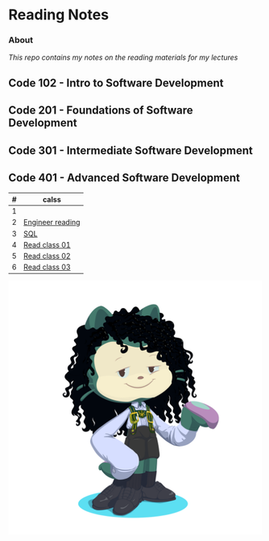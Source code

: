 # Reading Notes 
### **About**


 *This repo contains my notes on the reading materials for my lectures*
 
## Code 102 - Intro to Software Development
## Code 201 - Foundations of Software Development
## Code 301 - Intermediate Software Development
## Code 401 - Advanced Software Development


| #  | calss | 
| -------- | ---------  |
|1||[The growth mindset](https://github.com/asfantala/reading-notes/tree/main/Mindset#readme)|
| 2|[Engineer reading](https://github.com/asfantala/reading-notes/blob/main/Engineering_reading/README.md)|
|3|[SQL](https://github.com/asfantala/reading-notes/tree/main/SQL)|
| 4 | [Read class 01](https://github.com/asfantala/reading-notes/tree/main/Read_class01#readme) |
| 5 | [Read class 02](https://github.com/asfantala/reading-notes/blob/main/Read_class02/README.md) |
| 6|[Read class 03](https://github.com/asfantala/reading-notes/tree/main/Read_class03)|

![Screenshot](./assets/octocat-1680463246081.png)
